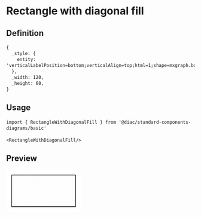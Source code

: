 # Rectangle with diagonal fill

## Definition

```
{
  _style: { 
    entity: 'verticalLabelPosition=bottom;verticalAlign=top;html=1;shape=mxgraph.basic.patternFillRect;fillStyle=diag;step=5;fillStrokeWidth=0.2;fillStrokeColor=#dddddd;',
  },
  _width: 120,
  _height: 60,
}
```

## Usage

```
import { RectangleWithDiagonalFill } from '@diac/standard-components-diagrams/basic'

<RectangleWithDiagonalFill/>
```

## Preview

<img src="./rectangle-with-diagonal-fill.png" width="200"/>
